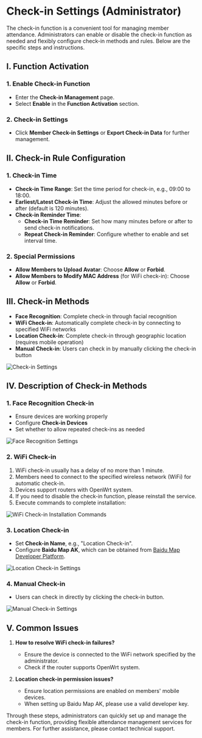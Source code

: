 # Check-in Settings (Administrator)

The check-in function is a convenient tool for managing member attendance. Administrators can enable or disable the check-in function as needed and flexibly configure check-in methods and rules. Below are the specific steps and instructions.

## I. Function Activation

### 1. Enable Check-in Function
- Enter the **Check-in Management** page.
- Select **Enable** in the **Function Activation** section.

### 2. Check-in Settings
- Click **Member Check-in Settings** or **Export Check-in Data** for further management.

## II. Check-in Rule Configuration

### 1. Check-in Time
- **Check-in Time Range**: Set the time period for check-in, e.g., 09:00 to 18:00.
- **Earliest/Latest Check-in Time**: Adjust the allowed minutes before or after (default is 120 minutes).
- **Check-in Reminder Time**:
  - **Check-in Time Reminder**: Set how many minutes before or after to send check-in notifications.
  - **Repeat Check-in Reminder**: Configure whether to enable and set interval time.

### 2. Special Permissions
- **Allow Members to Upload Avatar**: Choose **Allow** or **Forbid**.
- **Allow Members to Modify MAC Address** (for WiFi check-in): Choose **Allow** or **Forbid**.

## III. Check-in Methods

- **Face Recognition**: Complete check-in through facial recognition
- **WiFi Check-in**: Automatically complete check-in by connecting to specified WiFi networks
- **Location Check-in**: Complete check-in through geographic location (requires mobile operation)
- **Manual Check-in**: Users can check in by manually clicking the check-in button

![Check-in Settings](/images/en/cin_set_1.png)

## IV. Description of Check-in Methods

### 1. Face Recognition Check-in
- Ensure devices are working properly
- Configure **Check-in Devices**
- Set whether to allow repeated check-ins as needed

![Face Recognition Settings](/images/en/cin_set_2.png)

### 2. WiFi Check-in

1. WiFi check-in usually has a delay of no more than 1 minute.
2. Members need to connect to the specified wireless network (WiFi) for automatic check-in.
3. Devices support routers with OpenWrt system.
4. If you need to disable the check-in function, please reinstall the service.
5. Execute commands to complete installation:

![WiFi Check-in Installation Commands](/images/en/cin_set_3.png)

### 3. Location Check-in
- Set **Check-in Name**, e.g., "Location Check-in".
- Configure **Baidu Map AK**, which can be obtained from [Baidu Map Developer Platform](https://lbs.baidu.com/).

![Location Check-in Settings](/images/en/cin_set_4.png)

### 4. Manual Check-in
- Users can check in directly by clicking the check-in button.

![Manual Check-in Settings](/images/en/cin_set_5.png)

## V. Common Issues

1. **How to resolve WiFi check-in failures?**
   - Ensure the device is connected to the WiFi network specified by the administrator.
   - Check if the router supports OpenWrt system.

2. **Location check-in permission issues?**
   - Ensure location permissions are enabled on members' mobile devices.
   - When setting up Baidu Map AK, please use a valid developer key.

Through these steps, administrators can quickly set up and manage the check-in function, providing flexible attendance management services for members. For further assistance, please contact technical support.